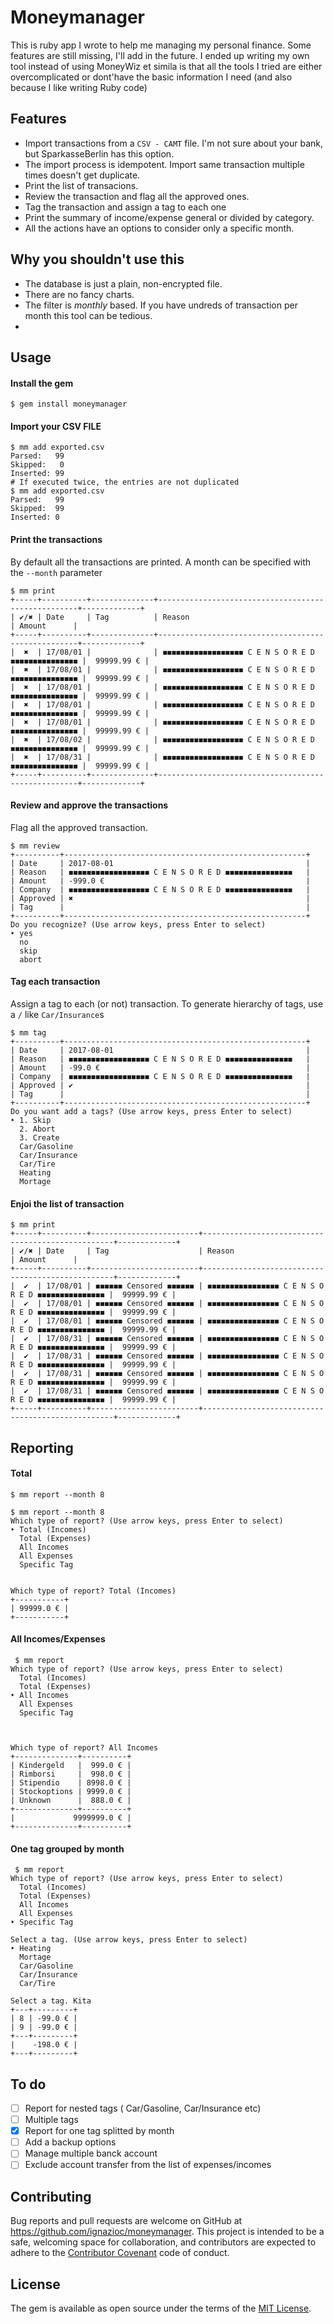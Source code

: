 # Moneymanager

This is ruby app I wrote to help me managing my personal finance. Some features are still missing, I'll add in the future.
I ended up writing my own tool instead of using MoneyWiz et simila is that all the tools I tried are either overcomplicated or dont'have the basic information I need (and also because I like writing Ruby code)

## Features

* Import transactions from a `CSV - CAMT` file. I'm not sure about your bank, but SparkasseBerlin has this option.
* The import process is idempotent. Import same transaction multiple times doesn't get duplicate.
* Print the list of transacions.
* Review the transaction and flag all the approved ones.
* Tag the transaction and assign a tag to each one
* Print the summary of income/expense general or divided by category.
* All the actions have an options to consider only a specific month.

## Why you shouldn't use this

* The database is just a plain, non-encrypted file. 
* There are no fancy charts.
* The filter is _monthly_ based. If you have undreds of transaction per month this tool can be tedious.
* 

## Usage

#### Install the gem

	$ gem install moneymanager

#### Import your CSV FILE

	$ mm add exported.csv
	Parsed:   99
	Skipped:   0
	Inserted: 99
	# If executed twice, the entries are not duplicated
	$ mm add exported.csv
	Parsed:   99
	Skipped:  99
	Inserted: 0

#### Print the transactions
By default all the transactions are printed. A month can be specified with the `--month` parameter

	$ mm print
	+-----+----------+--------------+----------------------------------------------------+-------------+
	| ✔/✖︎ | Date     | Tag          | Reason                                             | Amount      |
	+-----+----------+--------------+----------------------------------------------------+-------------+
	|  ✖︎︎  | 17/08/01 |              | ◼◼◼◼◼◼◼◼◼◼◼◼◼◼◼◼◼◼ C E N S O R E D ◼◼◼◼◼◼◼◼◼◼◼◼◼◼◼︎ |  99999.99 € |
	|  ✖︎  | 17/08/01 |              | ◼◼◼◼◼◼◼◼◼◼◼◼◼◼◼◼◼◼ C E N S O R E D ◼◼◼◼◼◼◼◼◼◼◼◼◼◼◼︎ |  99999.99 € |
	|  ✖︎  | 17/08/01 |              | ◼◼◼◼◼◼◼◼◼◼◼◼◼◼◼◼◼◼ C E N S O R E D ◼◼◼◼◼◼◼◼◼◼◼◼◼◼◼︎ |  99999.99 € |
	|  ✖︎  | 17/08/01 |              | ◼◼◼◼◼◼◼◼◼◼◼◼◼◼◼◼◼◼ C E N S O R E D ◼◼◼◼◼◼◼◼◼◼◼◼◼◼◼︎ |  99999.99 € |
	|  ✖︎  | 17/08/01 |              | ◼◼◼◼◼◼◼◼◼◼◼◼◼◼◼◼◼◼ C E N S O R E D ◼◼◼◼◼◼◼◼◼◼◼◼◼◼◼︎ |  99999.99 € |
	|  ✖︎  | 17/08/02 |              | ◼◼◼◼◼◼◼◼◼◼◼◼◼◼◼◼◼◼ C E N S O R E D ◼◼◼◼◼◼◼◼◼◼◼◼◼◼◼︎ |  99999.99 € |
	|  ✖︎  | 17/08/31 |              | ◼◼◼◼◼◼◼◼◼◼◼◼◼◼◼◼◼◼ C E N S O R E D ◼◼◼◼◼◼◼◼◼◼◼◼◼◼◼︎ |  99999.99 € |
	+-----+----------+--------------+----------------------------------------------------+-------------+


#### Review and approve the transactions
Flag all the approved transaction.

	$ mm review
	+----------+------------------------------------------------------+
	| Date     | 2017-08-01                                           |
	| Reason   | ◼◼◼◼◼◼◼◼◼◼◼◼◼◼◼◼◼◼ C E N S O R E D ◼◼◼◼◼◼◼◼◼◼◼◼◼◼◼︎   |
	| Amount   | -999.0 €                                             |
	| Company  | ◼◼◼◼◼◼◼◼◼◼◼◼◼◼◼◼◼◼ C E N S O R E D ◼◼◼◼◼◼◼◼◼◼◼◼◼◼◼︎   |
	| Approved | ✖                                                    |
	| Tag      |                                                      |
	+----------+------------------------------------------------------+
	Do you recognize? (Use arrow keys, press Enter to select)
	‣ yes
	  no
	  skip
	  abort



#### Tag each transaction

Assign a tag to each (or not) transaction. To generate hierarchy of tags, use a `/` like `Car/Insurance`s

	$ mm tag
	+----------+------------------------------------------------------+
	| Date     | 2017-08-01                                           |
	| Reason   | ◼◼◼◼◼◼◼◼◼◼◼◼◼◼◼◼◼◼ C E N S O R E D ◼◼◼◼◼◼◼◼◼◼◼◼◼◼◼︎   |
	| Amount   | -99.0 €                                              |
	| Company  | ◼◼◼◼◼◼◼◼◼◼◼◼◼◼◼◼◼◼ C E N S O R E D ◼◼◼◼◼◼◼◼◼◼◼◼◼◼◼︎   |
	| Approved | ✔︎                                                    |
	| Tag      |                                                      |
	+----------+------------------------------------------------------+
	Do you want add a tags? (Use arrow keys, press Enter to select)
	‣ 1. Skip
	  2. Abort
	  3. Create
	  Car/Gasoline
	  Car/Insurance
	  Car/Tire
	  Heating
	  Mortage
	  


#### Enjoi the list of transaction

	$ mm print
	+-----+----------+------------------------+--------------------------------------------------+-------------+
	| ✔/✖︎ | Date     | Tag                    | Reason                                           | Amount      |
	+-----+----------+------------------------+--------------------------------------------------+-------------+
	|  ✔︎  | 17/08/01 | ◼◼◼◼◼◼ Censored ◼◼◼◼◼◼ | ◼◼◼◼◼◼◼◼◼◼◼◼◼◼◼◼ C E N S O R E D ◼◼◼◼◼◼◼◼◼◼◼◼◼◼◼︎ |  99999.99 € |
	|  ✔︎  | 17/08/01 | ◼◼◼◼◼◼ Censored ◼◼◼◼◼◼ | ◼◼◼◼◼◼◼◼◼◼◼◼◼◼◼◼ C E N S O R E D ◼◼◼◼◼◼◼◼◼◼◼◼◼◼◼︎ |  99999.99 € |
	|  ✔︎  | 17/08/01 | ◼◼◼◼◼◼ Censored ◼◼◼◼◼◼ | ◼◼◼◼◼◼◼◼◼◼◼◼◼◼◼◼ C E N S O R E D ◼◼◼◼◼◼◼◼◼◼◼◼◼◼◼︎ |  99999.99 € |
	|  ✔︎  | 17/08/31 | ◼◼◼◼◼◼ Censored ◼◼◼◼◼◼ | ◼◼◼◼◼◼◼◼◼◼◼◼◼◼◼◼ C E N S O R E D ◼◼◼◼◼◼◼◼◼◼◼◼◼◼◼︎ |  99999.99 € |
	|  ✔︎  | 17/08/31 | ◼◼◼◼◼◼ Censored ◼◼◼◼◼◼ | ◼◼◼◼◼◼◼◼◼◼◼◼◼◼◼◼ C E N S O R E D ◼◼◼◼◼◼◼◼◼◼◼◼◼◼◼︎ |  99999.99 € |
	|  ✔︎  | 17/08/31 | ◼◼◼◼◼◼ Censored ◼◼◼◼◼◼ | ◼◼◼◼◼◼◼◼◼◼◼◼◼◼◼◼ C E N S O R E D ◼◼◼◼◼◼◼◼◼◼◼◼◼◼◼︎ |  99999.99 € |
	|  ✔︎  | 17/08/31 | ◼◼◼◼◼◼ Censored ◼◼◼◼◼◼ | ◼◼◼◼◼◼◼◼◼◼◼◼◼◼◼◼ C E N S O R E D ◼◼◼◼◼◼◼◼◼◼◼◼◼◼◼︎ |  99999.99 € |
	+-----+----------+------------------------+--------------------------------------------------+-------------+

## Reporting

#### Total

	$ mm report --month 8

    $ mm report --month 8
	Which type of report? (Use arrow keys, press Enter to select)
	‣ Total (Incomes)
	  Total (Expenses)
	  All Incomes
	  All Expenses
	  Specific Tag


	Which type of report? Total (Incomes)
	+-----------+
	| 99999.0 € |
	+-----------+

#### All Incomes/Expenses

    
     $ mm report
    Which type of report? (Use arrow keys, press Enter to select)
      Total (Incomes)
	  Total (Expenses)
	‣ All Incomes
	  All Expenses
	  Specific Tag
    
      
    
    Which type of report? All Incomes
	+--------------+----------+
	| Kindergeld   |  999.0 € |
	| Rimborsi     |  998.0 € |
	| Stipendio    | 8998.0 € |
	| Stockoptions | 9999.0 € |
	| Unknown      |  888.0 € |
	+--------------+----------+
	|             9999999.0 € |
	+--------------+----------+
    

#### One tag grouped by month


     $ mm report
    Which type of report? (Use arrow keys, press Enter to select)
      Total (Incomes)
	  Total (Expenses)
	  All Incomes
	  All Expenses
	‣ Specific Tag
    
    Select a tag. (Use arrow keys, press Enter to select)
    ‣ Heating
      Mortage
      Car/Gasoline
      Car/Insurance
      Car/Tire
    
	Select a tag. Kita
	+---+---------+
	| 8 | -99.0 € |
	| 9 | -99.0 € |
	+---+---------+
	|    -198.0 € |
	+---+---------+




## To do

* [ ] Report for nested tags ( Car/Gasoline, Car/Insurance etc)
* [ ] Multiple tags
* [x] Report for one tag splitted by month
* [ ] Add a backup options
* [ ] Manage multiple banck account
* [ ] Exclude account transfer from the list of expenses/incomes

## Contributing

Bug reports and pull requests are welcome on GitHub at https://github.com/ignazioc/moneymanager. This project is intended to be a safe, welcoming space for collaboration, and contributors are expected to adhere to the [Contributor Covenant](http://contributor-covenant.org) code of conduct.


## License

The gem is available as open source under the terms of the [MIT License](http://opensource.org/licenses/MIT).

